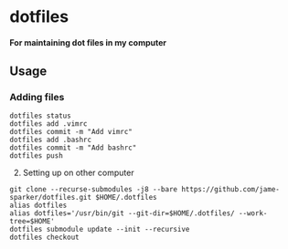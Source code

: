 # dotfiles
#### For maintaining dot files in my computer

## Usage

### Adding files 
```
dotfiles status
dotfiles add .vimrc
dotfiles commit -m "Add vimrc"
dotfiles add .bashrc
dotfiles commit -m "Add bashrc"
dotfiles push
```

2. Setting up on other computer
```
git clone --recurse-submodules -j8 --bare https://github.com/jame-sparker/dotfiles.git $HOME/.dotfiles
alias dotfiles 
alias dotfiles='/usr/bin/git --git-dir=$HOME/.dotfiles/ --work-tree=$HOME'
dotfiles submodule update --init --recursive
dotfiles checkout
```
